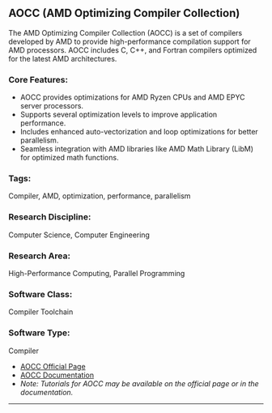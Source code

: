 ## AOCC (AMD Optimizing Compiler Collection)

The AMD Optimizing Compiler Collection (AOCC) is a set of compilers developed by AMD to provide high-performance compilation support for AMD processors. AOCC includes C, C++, and Fortran compilers optimized for the latest AMD architectures.

### Core Features:
- AOCC provides optimizations for AMD Ryzen CPUs and AMD EPYC server processors.
- Supports several optimization levels to improve application performance.
- Includes enhanced auto-vectorization and loop optimizations for better parallelism.
- Seamless integration with AMD libraries like AMD Math Library (LibM) for optimized math functions.

### Tags:
Compiler, AMD, optimization, performance, parallelism

### Research Discipline:
Computer Science, Computer Engineering

### Research Area:
High-Performance Computing, Parallel Programming

### Software Class:
Compiler Toolchain

### Software Type:
Compiler

- [AOCC Official Page](https://developer.amd.com/amd-aocc/)
- [AOCC Documentation](https://developer.amd.com/amd-aocc/documentation/)
- *Note: Tutorials for AOCC may be available on the official page or in the documentation.*
--------------------------------------
